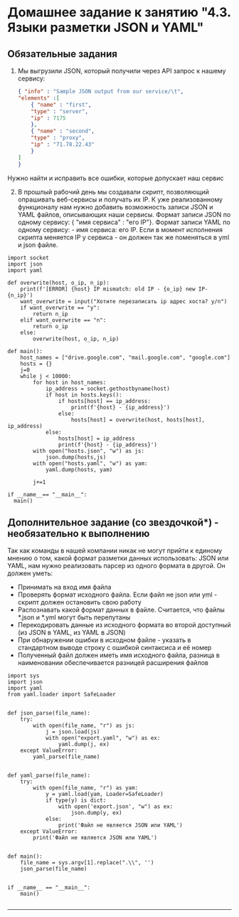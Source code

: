 # Домашнее задание к занятию "4.3. Языки разметки JSON и YAML"

## Обязательные задания

1. Мы выгрузили JSON, который получили через API запрос к нашему сервису:
	```json
    { "info" : "Sample JSON output from our service/\t",
    "elements" :[
        { "name" : "first",
        "type" : "server",
        "ip" : 7175 
        },
        { "name" : "second",
        "type" : "proxy",
        "ip" : "71.78.22.43"
        }
    ]
    }

    ```
  
  Нужно найти и исправить все ошибки, которые допускает наш сервис

2. В прошлый рабочий день мы создавали скрипт, позволяющий опрашивать веб-сервисы и получать их IP. К уже реализованному функционалу нам нужно добавить возможность записи JSON и YAML файлов, описывающих наши сервисы. Формат записи JSON по одному сервису: { "имя сервиса" : "его IP"}. Формат записи YAML по одному сервису: - имя сервиса: его IP. Если в момент исполнения скрипта меняется IP у сервиса - он должен так же поменяться в yml и json файле.
```python3
import socket
import json
import yaml

def overwrite(host, o_ip, n_ip):
    print(f'[ERROR] {host} IP mismatch: old IP - {o_ip} new IP- {n_ip}')
    want_overwrite = input("Хотите перезаписать ip адрес хоста? y/n")
    if want_overwrite == "y":
        return n_ip
    elif want_overwrite == "n":
        return o_ip
    else:
        overwrite(host, o_ip, n_ip)

def main():
    host_names = ["drive.google.com", "mail.google.com", "google.com"]
    hosts = {}
    j=0
    while j < 10000:
        for host in host_names:
            ip_address = socket.gethostbyname(host)
            if host in hosts.keys():
                if hosts[host] == ip_address:
                    print(f'{host} - {ip_address}')
                else:
                    hosts[host] = overwrite(host, hosts[host], ip_address)
            else:
                hosts[host] = ip_address
                print(f'{host} - {ip_address}')
        with open("hosts.json", "w") as js:
            json.dump(hosts,js)
        with open("hosts.yaml", "w") as yam:
            yaml.dump(hosts, yam)

        j+=1

if __name__== "__main__":
  main()
```

## Дополнительное задание (со звездочкой*) - необязательно к выполнению

Так как команды в нашей компании никак не могут прийти к единому мнению о том, какой формат разметки данных использовать: JSON или YAML, нам нужно реализовать парсер из одного формата в другой. Он должен уметь:
   * Принимать на вход имя файла
   * Проверять формат исходного файла. Если файл не json или yml - скрипт должен остановить свою работу
   * Распознавать какой формат данных в файле. Считается, что файлы *.json и *.yml могут быть перепутаны
   * Перекодировать данные из исходного формата во второй доступный (из JSON в YAML, из YAML в JSON)
   * При обнаружении ошибки в исходном файле - указать в стандартном выводе строку с ошибкой синтаксиса и её номер
   * Полученный файл должен иметь имя исходного файла, разница в наименовании обеспечивается разницей расширения файлов
```python3
import sys
import json
import yaml
from yaml.loader import SafeLoader


def json_parse(file_name):
    try:
        with open(file_name, "r") as js:
            j = json.load(js)
            with open("export.yaml", "w") as ex:
                yaml.dump(j, ex)
    except ValueError:
        yaml_parse(file_name)


def yaml_parse(file_name):
    try:
        with open(file_name, "r") as yam:
            y = yaml.load(yam, Loader=SafeLoader)
            if type(y) is dict:
                with open('export.json', "w") as ex:
                    json.dump(y, ex)
            else:
                print('Файл не является JSON или YAML')
    except ValueError:
        print('Файл не является JSON или YAML')


def main():
    file_name = sys.argv[1].replace(".\\", '')
    json_parse(file_name)


if __name__ == "__main__":
    main()
    
```
---
